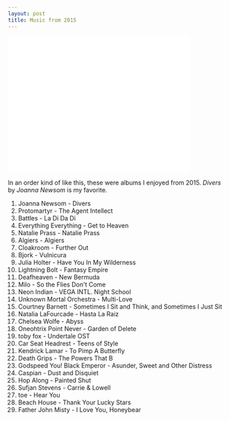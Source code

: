 ```yaml
---
layout: post
title: Music from 2015
---
```


<div class="img-container">
<iframe width="420" height="315" src="//www.youtube.com/embed/EBhFHJMVfiI" frameborder="0" allowfullscreen></iframe>
</div>

In an order kind of like this, these were albums I enjoyed from 2015. *Divers* by *Joanna Newsom* is my favorite.

1. Joanna Newsom - Divers
1. Protomartyr - The Agent Intellect
1. Battles - La Di Da Di
1. Everything Everything - Get to Heaven
1. Natalie Prass - Natalie Prass
1. Algiers - Algiers
1. Cloakroom - Further Out
1. Bjork - Vulnicura
1. Julia Holter - Have You In My Wilderness
1. Lightning Bolt - Fantasy Empire
1. Deafheaven - New Bermuda
1. Milo - So the Flies Don't Come
1. Neon Indian - VEGA INTL. Night School
1. Unknown Mortal Orchestra - Multi-Love
1. Courtney Barnett - Sometimes I Sit and Think, and Sometimes I Just Sit
1. Natalia LaFourcade - Hasta La Raiz
1. Chelsea Wolfe - Abyss
1. Oneohtrix Point Never - Garden of Delete
1. toby fox - Undertale OST
1. Car Seat Headrest - Teens of Style
1. Kendrick Lamar - To Pimp A Butterfly
1. Death Grips - The Powers That B
1. Godspeed You! Black Emperor - Asunder, Sweet and Other Distress
1. Caspian - Dust and Disquiet
1. Hop Along - Painted Shut
1. Sufjan Stevens - Carrie & Lowell
1. toe - Hear You
1. Beach House - Thank Your Lucky Stars
1. Father John Misty - I Love You, Honeybear